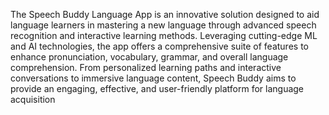 The Speech Buddy Language App is an innovative solution designed to aid language learners in
mastering a new language through advanced speech recognition and interactive learning methods.
Leveraging cutting-edge ML and AI technologies, the app offers a comprehensive suite of features
to enhance pronunciation, vocabulary, grammar, and overall language comprehension. From
personalized learning paths and interactive conversations to immersive language content, Speech
Buddy aims to provide an engaging, effective, and user-friendly platform for language acquisition
